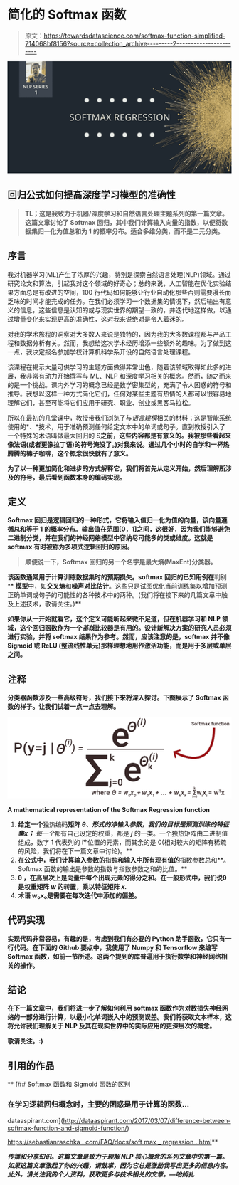 # 简化的 Softmax 函数

> 原文：<https://towardsdatascience.com/softmax-function-simplified-714068bf8156?source=collection_archive---------2----------------------->

![](img/5b39203b2b5c3e143e27b49c5b6dfcbb.png)

## 回归公式如何提高深度学习模型的准确性

> **TL；这是我致力于机器/深度学习和自然语言处理主题系列的第一篇文章。这篇文章讨论了 Softmax 回归，其中我们计算输入向量的指数，以便将数据集归一化为值总和为 1 的概率分布。适合多维分类，而不是二元分类。**

## 序言

我对机器学习(ML)产生了浓厚的兴趣，特别是探索自然语言处理(NLP)领域。通过研究论文和算法，引起我对这个领域的好奇心；总的来说，人工智能在优化实验结果方面总是有改进的空间，100 行代码如何能够让行业自动化那些否则需要漫长而乏味的时间才能完成的任务。在我们必须学习一个数据集的情况下，然后输出有意义的信息，这些信息是认知的或与现实世界的期望一致的，并迭代地这样做，以通过增量变化来实现更高的准确性，这对我来说绝对是令人着迷的。

对我的学术旅程的洞察对大多数人来说是独特的，因为我的大多数课程都与产品工程和数据分析有关。然而，我想给这次学术经历增添一些额外的趣味。为了做到这一点，我决定报名参加学校计算机科学系开设的自然语言处理课程。

该课程在揭示大量可供学习的主题方面做得非常出色，随着该领域取得如此多的进展，我非常有动力开始撰写与 ML、NLP 和深度学习相关的概念。然而，随之而来的是一个挑战。课内外学习的概念已经是数学密集型的，充满了令人困惑的符号和推导。我想以这样一种方式简化它们，任何对某些主题有热情的人都可以很容易地理解它们，甚至可能将它们应用于研究、职业、创业或黑客马拉松。

所以在最初的几堂课中，教授带我们浏览了与*语言建模*相关的材料；这是智能系统使用的*、*技术，用于准确预测任何给定文本中的单词或句子。直到教授引入了一个特殊的术语叫做最大回归的 S**之前，这些内容都是有意义的。我被那些看起来像法语(或者更像拉丁语)的符号淹没了。)对我来说。通过几个小时的自学和一杯热腾腾的榛子咖啡，这个概念很快就有了意义。**

**为了以一种更加简化和进步的方式解释它，我们将首先从定义开始，然后理解所涉及的符号，最后看到函数本身的编码实现。**

## **定义**

**Softmax 回归是逻辑回归的一种形式，它将输入值归一化为值的向量，该向量遵循总和等于 1 的概率分布。输出值在范围[0，1]之间，这很好，因为我们能够避免二进制分类，并在我们的神经网络模型中容纳尽可能多的类或维度。这就是 softmax 有时被称为多项式逻辑回归的原因。**

> **顺便说一下，Softmax 回归的另一个名字是最大熵(MaxEnt)分类器。**

**该函数通常用于计算训练数据集时的预期损失。softmax 回归的已知用例在**判别** **模型**中，如**交叉熵**和**噪声对比估计**。这些只是试图优化当前训练集以增加预测正确单词或句子的可能性的各种技术中的两种。(我们将在接下来的几篇文章中触及上述技术，敬请关注。)**

**如果你从一开始就看它，这个定义可能听起来微不足道，但在机器学习和 NLP 领域，这个回归函数作为一个*基线*比较器是有用的。设计新解决方案的研究人员必须进行实验，并将 softmax 结果作为参考。然而，应该注意的是，softmax 并不像 **Sigmoid** 或 **ReLU** (整流线性单元)那样理想地用作激活功能，而是用于多层或单层之间。**

## **注释**

**分类器函数涉及一些高级符号，我们接下来将深入探讨。下图展示了 Softmax 函数的样子。让我们试着一点一点去理解。**

**![](img/c1e6fc70ed32589c399ddbe9e37f87c4.png)**

**A mathematical representation of the Softmax Regression function**

1.  **给定一个**独热编码**矩阵 **θ、**形式的净输入参数，我们的目标是预测训练的特征集***x；*** *每一个*都有自己设定的权重，都是 ***j*** 的一类。一个独热矩阵由二进制值组成，数字 1 代表列的 iᵗʰ位置的元素，而其余的是 0(相对较大的矩阵有稀疏的风险，我们将在下一篇文章中讨论)。**
2.  **在公式中，我们计算输入参数的**指数**和输入中所有现有值的**指数参数总和**。Softmax 函数的输出是参数的指数与指数参数之和的比值。**
3.  ****θ** ，在高层次上是向量中每个出现元素的得分之和。在一般形式中，我们说θ是权重矩阵 ***w*** 的转置，乘以特征矩阵 ***x.*****
4.  **术语 w₀x₀是需要在每次迭代中添加的偏差。**

## **代码实现**

**实现代码非常容易，有趣的是，考虑到我们有必要的 Python 助手函数，它只有一行代码。在下面的 Github 要点中，我使用了 **Numpy** 和 **Tensorflow** 来编写 Softmax 函数，如前一节所述。这两个提到的库普遍用于执行数学和神经网络相关的操作。**

## **结论**

**在下一篇文章中，我们将进一步了解如何利用 softmax 函数作为对数损失神经网络的一部分进行计算，以最小化单词嵌入中的预测误差。我们将获取文本样本，这将允许我们理解关于 NLP 及其在现实世界中的实际应用的更深层次的概念。**

**敬请关注。:)**

## **引用的作品**

**[](http://dataaspirant.com/2017/03/07/difference-between-softmax-function-and-sigmoid-function/) [## Softmax 函数和 Sigmoid 函数的区别

### 在学习逻辑回归概念时，主要的困惑是用于计算的函数…

dataaspirant.com](http://dataaspirant.com/2017/03/07/difference-between-softmax-function-and-sigmoid-function/) 

[https://sebastianraschka . com/FAQ/docs/soft max _ regression . html](https://sebastianraschka.com/faq/docs/softmax_regression.html)** 

***传播和分享知识。这篇文章是致力于理解 NLP 核心概念的系列文章中的第一篇。如果这篇文章激起了你的兴趣，请鼓掌，因为它总是激励我写出更多的信息内容。此外，请关注我的个人资料，获取更多与技术相关的文章。—哈姆扎***